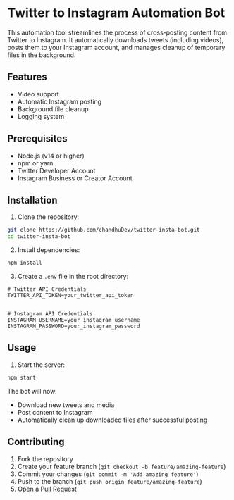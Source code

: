 # Twitter to Instagram Automation Bot

This automation tool streamlines the process of cross-posting content from Twitter to Instagram. It automatically downloads tweets (including videos), posts them to your Instagram account, and manages cleanup of temporary files in the background.

## Features

- Video support
- Automatic Instagram posting
- Background file cleanup
- Logging system

## Prerequisites

- Node.js (v14 or higher)
- npm or yarn
- Twitter Developer Account
- Instagram Business or Creator Account
  
## Installation

1. Clone the repository:
```bash
git clone https://github.com/chandhuDev/twitter-insta-bot.git
cd twitter-insta-bot
```

2. Install dependencies:
```bash
npm install
```

3. Create a `.env` file in the root directory:
```env
# Twitter API Credentials
TWITTER_API_TOKEN=your_twitter_api_token


# Instagram API Credentials
INSTAGRAM_USERNAME=your_instagram_username
INSTAGRAM_PASSWORD=your_instagram_password

```

## Usage

1. Start the server:
```bash
npm start
```

The bot will now:
- Download new tweets and media
- Post content to Instagram
- Automatically clean up downloaded files after successful posting

## Contributing

1. Fork the repository
2. Create your feature branch (`git checkout -b feature/amazing-feature`)
3. Commit your changes (`git commit -m 'Add amazing feature'`)
4. Push to the branch (`git push origin feature/amazing-feature`)
5. Open a Pull Request
